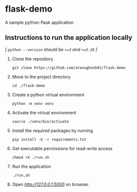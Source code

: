 # flask-demo

A sample python-flask application

## Instructions to run the application locally

 _[ `python --version` should be `>=3` and `<=3.10` ]_

1. Clone the repository
    ```
    git clone https://github.com/atanughosh01/flask-demo
    ```

2. Move to the project directory
    ```
    cd ./flask-demo
    ```

3. Create a python virtual environment
    ```
    python -m venv venv
    ```

4. Activate the virtual environment
    ```
    source ./venv/bin/activate
    ```

5. Install the required packages by running
    ```
    pip install -U -r requirements.txt
    ```

6. Get executable permissions for read-write access
    ```
    chmod +X ./run.sh
    ```

7. Run the application
    ```
    ./run,sh
    ```

8. Open _http://127.0.0.1:5000_ on browser.
